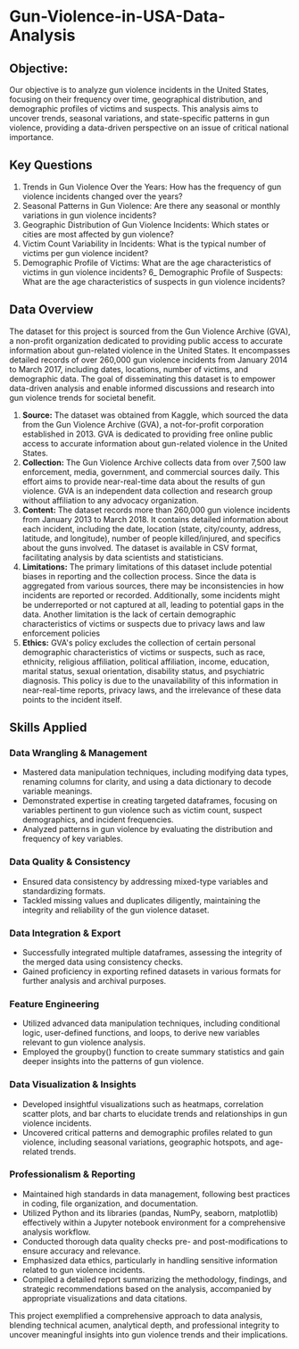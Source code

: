 # Gun-Violence-in-USA-Data-Analysis

## Objective:

Our objective is to analyze gun violence incidents in the United States, focusing on their frequency over time, geographical distribution, and demographic profiles of victims and suspects. This analysis aims to uncover trends, seasonal variations, and state-specific patterns in gun violence, providing a data-driven perspective on an issue of critical national importance.

## Key Questions
1) Trends in Gun Violence Over the Years: 
How has the frequency of gun violence incidents changed over the years?
2) Seasonal Patterns in Gun Violence: 
Are there any seasonal or monthly variations in gun violence incidents?
3) Geographic Distribution of Gun Violence Incidents: 
Which states or cities are most affected by gun violence?
4) Victim Count Variability in Incidents: What is the typical number of victims per gun violence incident?
5) Demographic Profile of Victims: 
What are the age characteristics of victims in gun violence incidents?
6_ Demographic Profile of Suspects: 
What are the age characteristics of suspects in gun violence incidents?

## Data Overview

The dataset for this project is sourced from the Gun Violence Archive (GVA), a non-profit organization dedicated to providing public access to accurate information about gun-related violence in the United States. It encompasses detailed records of over 260,000 gun violence incidents from January 2014 to March 2017, including dates, locations, number of victims, and demographic data. The goal of disseminating this dataset is to empower data-driven analysis and enable informed discussions and research into gun violence trends for societal benefit.

1) **Source:**
  The dataset was obtained from Kaggle, which sourced the data from the Gun Violence Archive (GVA), a not-for-profit corporation established in 2013. GVA is dedicated to providing free online public access to accurate information about gun-related violence in the United States.
2) **Collection:**
  The Gun Violence Archive collects data from over 7,500 law enforcement, media, government, and commercial sources daily. This effort aims to provide near-real-time data about the results of gun violence. GVA is an independent data collection and research group without affiliation to any advocacy organization.
3) **Content:**
The dataset records more than 260,000 gun violence incidents from January 2013 to March 2018. It contains detailed information about each incident, including the date, location (state, city/county, address, latitude, and longitude), number of people killed/injured, and specifics about the guns involved. The dataset is available in CSV format, facilitating analysis by data scientists and statisticians.
4) **Limitations:**
The primary limitations of this dataset include potential biases in reporting and the collection process. Since the data is aggregated from various sources, there may be inconsistencies in how incidents are reported or recorded. Additionally, some incidents might be underreported or not captured at all, leading to potential gaps in the data. Another limitation is the lack of certain demographic characteristics of victims or suspects due to privacy laws and law enforcement policies
5) **Ethics:**
GVA's policy excludes the collection of certain personal demographic characteristics of victims or suspects, such as race, ethnicity, religious affiliation, political affiliation, income, education, marital status, sexual orientation, disability status, and psychiatric diagnosis. This policy is due to the unavailability of this information in near-real-time reports, privacy laws, and the irrelevance of these data points to the incident itself.

## Skills Applied

### Data Wrangling & Management

-   Mastered data manipulation techniques, including modifying data types, renaming columns for clarity, and using a data dictionary to decode variable meanings.
-   Demonstrated expertise in creating targeted dataframes, focusing on variables pertinent to gun violence such as victim count, suspect demographics, and incident frequencies.
-   Analyzed patterns in gun violence by evaluating the distribution and frequency of key variables.

### Data Quality & Consistency

-   Ensured data consistency by addressing mixed-type variables and standardizing formats.
-   Tackled missing values and duplicates diligently, maintaining the integrity and reliability of the gun violence dataset.

### Data Integration & Export

-   Successfully integrated multiple dataframes, assessing the integrity of the merged data using consistency checks.
-   Gained proficiency in exporting refined datasets in various formats for further analysis and archival purposes.

### Feature Engineering

-   Utilized advanced data manipulation techniques, including conditional logic, user-defined functions, and loops, to derive new variables relevant to gun violence analysis.
-   Employed the groupby() function to create summary statistics and gain deeper insights into the patterns of gun violence.

### Data Visualization & Insights

-   Developed insightful visualizations such as heatmaps, correlation scatter plots, and bar charts to elucidate trends and relationships in gun violence incidents.
-   Uncovered critical patterns and demographic profiles related to gun violence, including seasonal variations, geographic hotspots, and age-related trends.

### Professionalism & Reporting

-   Maintained high standards in data management, following best practices in coding, file organization, and documentation.
-   Utilized Python and its libraries (pandas, NumPy, seaborn, matplotlib) effectively within a Jupyter notebook environment for a comprehensive analysis workflow.
-   Conducted thorough data quality checks pre- and post-modifications to ensure accuracy and relevance.
-   Emphasized data ethics, particularly in handling sensitive information related to gun violence incidents.
-   Compiled a detailed report summarizing the methodology, findings, and strategic recommendations based on the analysis, accompanied by appropriate visualizations and data citations.

This project exemplified a comprehensive approach to data analysis, blending technical acumen, analytical depth, and professional integrity to uncover meaningful insights into gun violence trends and their implications.




